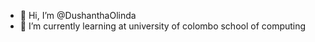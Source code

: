 - 👋 Hi, I’m @DushanthaOlinda
- 🌱 I’m currently learning at university of colombo school of computing

<!---
DushanthaOlinda/DushanthaOlinda is a ✨ special ✨ repository because its `README.md` (this file) appears on your GitHub profile.
You can click the Preview link to take a look at your changes.
--->
